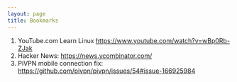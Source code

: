 ```yaml
---
layout: page
title: Bookmarks
---
```

1. YouTube.com Learn Linux https://www.youtube.com/watch?v=wBp0Rb-ZJak
2. Hacker News: https://news.ycombinator.com/
3. PiVPN mobile connection fix: https://github.com/pivpn/pivpn/issues/54#issue-166925984
